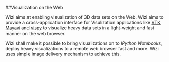 ##Visualization on the Web

Wizi aims at enabling visualization of 3D data sets on the Web. Wizi aims to provide a cross-application interface for Visulization applications like [VTK](www.vtk.org), [Mayavi](http://code.enthought.com/projects/mayavi/) and [vispy](vispy.org) to visualize heavy data sets in a light-weight and fast manner on the web browser. 

Wizi shall make it possible to bring visualizations on to _IPython Notebooks_, deploy heavy visualizations to a remote web browser fast and more. Wizi uses simple image delivery mechanism to achieve this.
